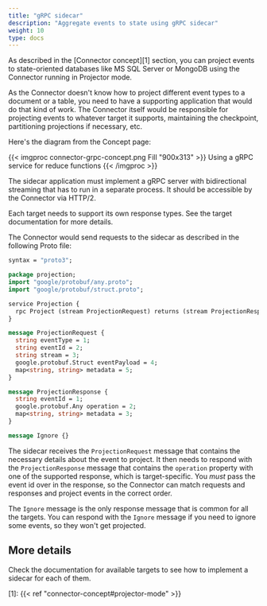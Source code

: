 ```yaml
---
title: "gRPC sidecar"
description: "Aggregate events to state using gRPC sidecar"
weight: 10
type: docs
---
```


As described in the [Connector concept][1] section, you can project events to state-oriented databases like MS SQL Server or MongoDB using the Connector running in Projector mode.

As the Connector doesn't know how to project different event types to a document or a table, you need to have a supporting application that would do that kind of work. The Connector itself would be responsible for projecting events to whatever target it supports, maintaining the checkpoint, partitioning projections if necessary, etc.

Here's the diagram from the Concept page:

{{< imgproc connector-grpc-concept.png Fill "900x313" >}}
Using a gRPC service for reduce functions
{{< /imgproc >}}

The sidecar application must implement a gRPC server with bidirectional streaming that has to run in a separate process. It should be accessible by the Connector via HTTP/2.

Each target needs to support its own response types. See the target documentation for more details.

The Connector would send requests to the sidecar as described in the following Proto file:

```proto
syntax = "proto3";

package projection;
import "google/protobuf/any.proto";
import "google/protobuf/struct.proto";

service Projection {
  rpc Project (stream ProjectionRequest) returns (stream ProjectionResponse);
}

message ProjectionRequest {
  string eventType = 1;
  string eventId = 2;
  string stream = 3;
  google.protobuf.Struct eventPayload = 4;
  map<string, string> metadata = 5;
}

message ProjectionResponse {
  string eventId = 1;
  google.protobuf.Any operation = 2;
  map<string, string> metadata = 3;
}

message Ignore {}
```

The sidecar receives the `ProjectionRequest` message that contains the necessary details about the event to project. It then needs to respond with the `ProjectionResponse` message that contains the `operation` property with one of the supported response, which is target-specific. You _must_ pass the event id over in the response, so the Connector can match requests and responses and project events in the correct order.

The `Ignore` message is the only response message that is common for all the targets. You can respond with the `Ignore` message if you need to ignore some events, so they won't get projected.

## More details

Check the documentation for available targets to see how to implement a sidecar for each of them.

[1]: {{< ref "connector-concept#projector-mode" >}}
